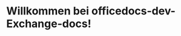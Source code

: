 # <a name="welcome-to-officedocs-dev-exchange-docs"></a>Willkommen bei officedocs-dev-Exchange-docs!